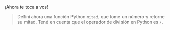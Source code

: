 ¡Ahora te toca a vos!


> Definí ahora una función Python `mitad`, que tome un número y retorne su mitad. Tené en cuenta que el operador de división en Python es `/`. 
> 

